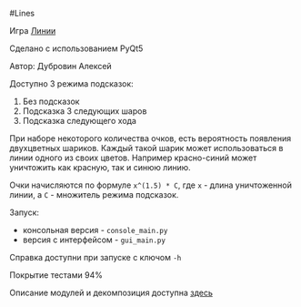 #Lines

Игра [Линии](https://en.wikipedia.org/wiki/Color_Lines)

Сделано с использованием PyQt5

Автор: Дубровин Алексей

Доступно 3 режима подсказок:
1. Без подсказок
2. Подсказка 3 следующих шаров
3. Подсказка следующего хода

При наборе некоторого количества очков, есть вероятность появления двухцветных шариков.
Каждый такой шарик может использоваться в линии одного из своих цветов. Например красно-синий может уничтожить как красную, так и синюю линию.

Очки начисляются по формуле `x^(1.5) * C`, где `x` - длина уничтоженной линии, а `C` - множитель режима подсказок.


Запуск:
- консольная версия - `console_main.py`
- версия с интерфейсом - `gui_main.py`

Справка доступни при запуске с ключом `-h` 

Покрытие тестами 94%

Описание модулей и декомпозиция доступна [здесь](https://github.com/Griboedoff/lines/blob/master/dec.md)